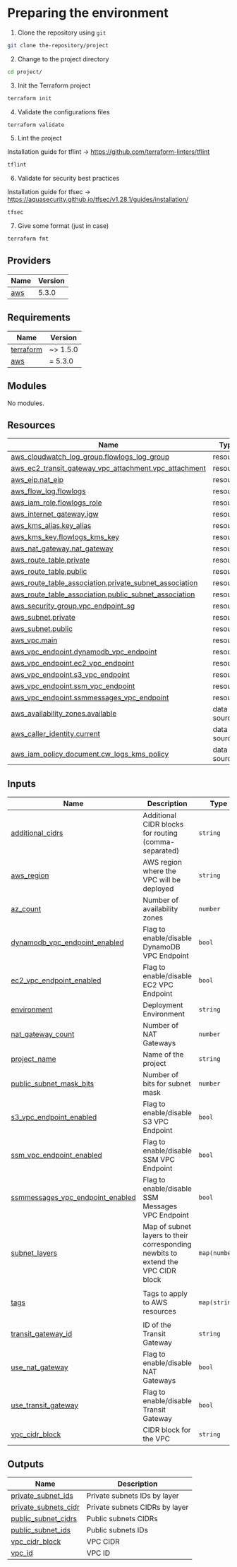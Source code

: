 

# Preparing the environment

1. Clone the repository using `git`
```bash
git clone the-repository/project
```
2. Change to the project directory
```bash
cd project/
```
3. Init the Terraform project
```bash
terraform init
```
4. Validate the configurations files
 ```bash
terraform validate
``` 
5. Lint the project

Installation guide for tflint -> https://github.com/terraform-linters/tflint
```bash
tflint
```
6. Validate for security best practices

Installation guide for tfsec -> https://aquasecurity.github.io/tfsec/v1.28.1/guides/installation/
```bash
tfsec
```
7. Give some format (just in case)
```bash
terraform fmt
```

## Providers

| Name | Version |
|------|---------|
| <a name="provider_aws"></a> [aws](#provider\_aws) | 5.3.0 |

## Requirements

| Name | Version |
|------|---------|
| <a name="requirement_terraform"></a> [terraform](#requirement\_terraform) | ~> 1.5.0 |
| <a name="requirement_aws"></a> [aws](#requirement\_aws) | = 5.3.0 |

## Modules

No modules.

## Resources

| Name | Type |
|------|------|
| [aws_cloudwatch_log_group.flowlogs_log_group](https://registry.terraform.io/providers/hashicorp/aws/5.3.0/docs/resources/cloudwatch_log_group) | resource |
| [aws_ec2_transit_gateway_vpc_attachment.vpc_attachment](https://registry.terraform.io/providers/hashicorp/aws/5.3.0/docs/resources/ec2_transit_gateway_vpc_attachment) | resource |
| [aws_eip.nat_eip](https://registry.terraform.io/providers/hashicorp/aws/5.3.0/docs/resources/eip) | resource |
| [aws_flow_log.flowlogs](https://registry.terraform.io/providers/hashicorp/aws/5.3.0/docs/resources/flow_log) | resource |
| [aws_iam_role.flowlogs_role](https://registry.terraform.io/providers/hashicorp/aws/5.3.0/docs/resources/iam_role) | resource |
| [aws_internet_gateway.igw](https://registry.terraform.io/providers/hashicorp/aws/5.3.0/docs/resources/internet_gateway) | resource |
| [aws_kms_alias.key_alias](https://registry.terraform.io/providers/hashicorp/aws/5.3.0/docs/resources/kms_alias) | resource |
| [aws_kms_key.flowlogs_kms_key](https://registry.terraform.io/providers/hashicorp/aws/5.3.0/docs/resources/kms_key) | resource |
| [aws_nat_gateway.nat_gateway](https://registry.terraform.io/providers/hashicorp/aws/5.3.0/docs/resources/nat_gateway) | resource |
| [aws_route_table.private](https://registry.terraform.io/providers/hashicorp/aws/5.3.0/docs/resources/route_table) | resource |
| [aws_route_table.public](https://registry.terraform.io/providers/hashicorp/aws/5.3.0/docs/resources/route_table) | resource |
| [aws_route_table_association.private_subnet_association](https://registry.terraform.io/providers/hashicorp/aws/5.3.0/docs/resources/route_table_association) | resource |
| [aws_route_table_association.public_subnet_association](https://registry.terraform.io/providers/hashicorp/aws/5.3.0/docs/resources/route_table_association) | resource |
| [aws_security_group.vpc_endpoint_sg](https://registry.terraform.io/providers/hashicorp/aws/5.3.0/docs/resources/security_group) | resource |
| [aws_subnet.private](https://registry.terraform.io/providers/hashicorp/aws/5.3.0/docs/resources/subnet) | resource |
| [aws_subnet.public](https://registry.terraform.io/providers/hashicorp/aws/5.3.0/docs/resources/subnet) | resource |
| [aws_vpc.main](https://registry.terraform.io/providers/hashicorp/aws/5.3.0/docs/resources/vpc) | resource |
| [aws_vpc_endpoint.dynamodb_vpc_endpoint](https://registry.terraform.io/providers/hashicorp/aws/5.3.0/docs/resources/vpc_endpoint) | resource |
| [aws_vpc_endpoint.ec2_vpc_endpoint](https://registry.terraform.io/providers/hashicorp/aws/5.3.0/docs/resources/vpc_endpoint) | resource |
| [aws_vpc_endpoint.s3_vpc_endpoint](https://registry.terraform.io/providers/hashicorp/aws/5.3.0/docs/resources/vpc_endpoint) | resource |
| [aws_vpc_endpoint.ssm_vpc_endpoint](https://registry.terraform.io/providers/hashicorp/aws/5.3.0/docs/resources/vpc_endpoint) | resource |
| [aws_vpc_endpoint.ssmmessages_vpc_endpoint](https://registry.terraform.io/providers/hashicorp/aws/5.3.0/docs/resources/vpc_endpoint) | resource |
| [aws_availability_zones.available](https://registry.terraform.io/providers/hashicorp/aws/5.3.0/docs/data-sources/availability_zones) | data source |
| [aws_caller_identity.current](https://registry.terraform.io/providers/hashicorp/aws/5.3.0/docs/data-sources/caller_identity) | data source |
| [aws_iam_policy_document.cw_logs_kms_policy](https://registry.terraform.io/providers/hashicorp/aws/5.3.0/docs/data-sources/iam_policy_document) | data source |

## Inputs

| Name | Description | Type | Default | Required |
|------|-------------|------|---------|:--------:|
| <a name="input_additional_cidrs"></a> [additional\_cidrs](#input\_additional\_cidrs) | Additional CIDR blocks for routing (comma-separated) | `string` | `""` | no |
| <a name="input_aws_region"></a> [aws\_region](#input\_aws\_region) | AWS region where the VPC will be deployed | `string` | `"us-east-1"` | no |
| <a name="input_az_count"></a> [az\_count](#input\_az\_count) | Number of availability zones | `number` | `2` | no |
| <a name="input_dynamodb_vpc_endpoint_enabled"></a> [dynamodb\_vpc\_endpoint\_enabled](#input\_dynamodb\_vpc\_endpoint\_enabled) | Flag to enable/disable DynamoDB VPC Endpoint | `bool` | `true` | no |
| <a name="input_ec2_vpc_endpoint_enabled"></a> [ec2\_vpc\_endpoint\_enabled](#input\_ec2\_vpc\_endpoint\_enabled) | Flag to enable/disable EC2 VPC Endpoint | `bool` | `true` | no |
| <a name="input_environment"></a> [environment](#input\_environment) | Deployment Environment | `string` | `"sandbox"` | no |
| <a name="input_nat_gateway_count"></a> [nat\_gateway\_count](#input\_nat\_gateway\_count) | Number of NAT Gateways | `number` | `1` | no |
| <a name="input_project_name"></a> [project\_name](#input\_project\_name) | Name of the project | `string` | `"my-projec-1"` | no |
| <a name="input_public_subnet_mask_bits"></a> [public\_subnet\_mask\_bits](#input\_public\_subnet\_mask\_bits) | Number of bits for subnet mask | `number` | `10` | no |
| <a name="input_s3_vpc_endpoint_enabled"></a> [s3\_vpc\_endpoint\_enabled](#input\_s3\_vpc\_endpoint\_enabled) | Flag to enable/disable S3 VPC Endpoint | `bool` | `true` | no |
| <a name="input_ssm_vpc_endpoint_enabled"></a> [ssm\_vpc\_endpoint\_enabled](#input\_ssm\_vpc\_endpoint\_enabled) | Flag to enable/disable SSM VPC Endpoint | `bool` | `false` | no |
| <a name="input_ssmmessages_vpc_endpoint_enabled"></a> [ssmmessages\_vpc\_endpoint\_enabled](#input\_ssmmessages\_vpc\_endpoint\_enabled) | Flag to enable/disable SSM Messages VPC Endpoint | `bool` | `false` | no |
| <a name="input_subnet_layers"></a> [subnet\_layers](#input\_subnet\_layers) | Map of subnet layers to their corresponding newbits to extend the VPC CIDR block | `map(number)` | <pre>{<br>  "app": 7,<br>  "database": 12,<br>  "dmz": 12<br>}</pre> | no |
| <a name="input_tags"></a> [tags](#input\_tags) | Tags to apply to AWS resources | `map(string)` | <pre>{<br>  "owner": "Frankin Garcia"<br>}</pre> | no |
| <a name="input_transit_gateway_id"></a> [transit\_gateway\_id](#input\_transit\_gateway\_id) | ID of the Transit Gateway | `string` | `"tgw-1234567890abcdef1"` | no |
| <a name="input_use_nat_gateway"></a> [use\_nat\_gateway](#input\_use\_nat\_gateway) | Flag to enable/disable NAT Gateways | `bool` | `true` | no |
| <a name="input_use_transit_gateway"></a> [use\_transit\_gateway](#input\_use\_transit\_gateway) | Flag to enable/disable Transit Gateway | `bool` | `false` | no |
| <a name="input_vpc_cidr_block"></a> [vpc\_cidr\_block](#input\_vpc\_cidr\_block) | CIDR block for the VPC | `string` | `"10.0.0.0/16"` | no |

## Outputs

| Name | Description |
|------|-------------|
| <a name="output_private_subnet_ids"></a> [private\_subnet\_ids](#output\_private\_subnet\_ids) | Private subnets IDs by layer |
| <a name="output_private_subnets_cidr"></a> [private\_subnets\_cidr](#output\_private\_subnets\_cidr) | Private subnets CIDRs by layer |
| <a name="output_public_subnet_cidrs"></a> [public\_subnet\_cidrs](#output\_public\_subnet\_cidrs) | Public subnets CIDRs |
| <a name="output_public_subnet_ids"></a> [public\_subnet\_ids](#output\_public\_subnet\_ids) | Public subnets IDs |
| <a name="output_vpc_cidr_block"></a> [vpc\_cidr\_block](#output\_vpc\_cidr\_block) | VPC CIDR |
| <a name="output_vpc_id"></a> [vpc\_id](#output\_vpc\_id) | VPC ID |

